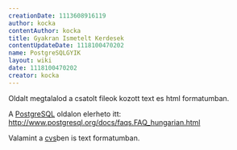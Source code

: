 ```yaml
---
creationDate: 1113608916119 
author: kocka 
contentAuthor: kocka 
title: Gyakran Ismetelt Kerdesek 
contentUpdateDate: 1118100470202 
name: PostgreSQLGYIK 
layout: wiki 
date: 1118100470202 
creator: kocka 
---
```

Oldalt megtalalod a csatolt fileok kozott text es html formatumban.

A [PostgreSQL](PostgreSQL.html) oldalon elerheto itt: http://www.postgresql.org/docs/faqs.FAQ_hungarian.html

Valamint a [cvs](CVS.html)ben is text formatumban.

